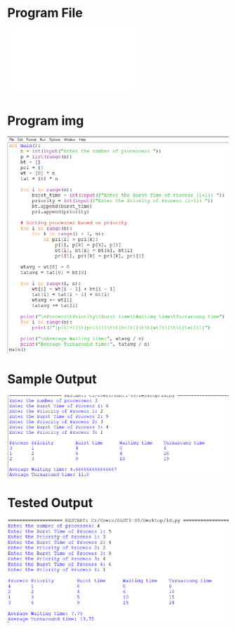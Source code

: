 # Program File
![Program File](Priority_LE_515.py)
# Program img
![Program img](Program.png)
# Sample Output
![Sample Output](SampleOutput.png)
# Tested Output
![Tested Output](TestedOutput.png)
